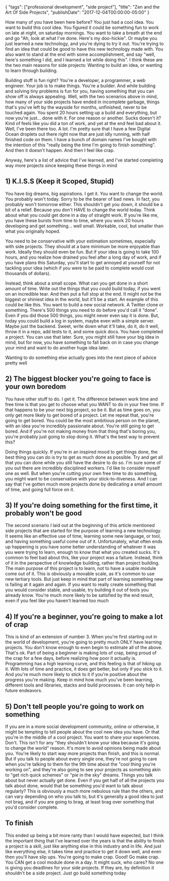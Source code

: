 <meta>
    {
        "tags": ["professional development", "side project"],
        "title": "Zen and the Art Of Side Projects",
        "publishDate": "2017-12-04T00:00:00-05:00"
    }
</meta>

How many of you have been here before? You just had a cool idea. You want to build this cool idea. You figured it could be something fun to work on late at night, on saturday mornings. You want to take a breath at the end and go "Ah, look at what I've done. Here's my doo-hickie". Or maybe you just learned a new technology, and you're dying to try it out. You're trying to find an idea that could be good to have this new technology made with. You also want to stand at the end with some accomplishment, and say "well, here's something I did, and I learned a lot while doing this". I think these are the two main reasons for side projects: Wanting to build an idea, or wanting to learn through building.

Building stuff is fun right? You're a developer, a programmer, a web engineer. Your job is to make things. You're a builder. And while building and solving tiny problems is fun for you, having something that you can show off is always appealing. Well, with the two scenarios above in mind, how many of your side projects have ended in incomplete garbage, things that's you've left by the wayside for months, unfinished, never to be touched again. You spent 20 hours setting up a build and everything, but now you're just... done with it. For one reason or another. Sucks doesn't it? Kind of feels like you did a ton of work, and yet at the end feel bad about it. Well, I've been there too. A lot. I'm pretty sure that I have a few Digital Ocean droplets out there right now that are just idly running, with half finished code on them. I have a bunch of domain names I've bought with the intention of this "really being the time I'm going to finish something". And then it doesn't happen. And then I feel like crap.

Anyway, here's a list of advice that I've learned, and I've started completing way more projects since keeping these things in mind

## 1) K.I.S.S (Keep it Scoped, Stupid)

You have big dreams, big aspirations. I get it. You want to change the world. You probably won't today. Sorry to be the bearer of bad news. In fact, you probably won't tomorrow either. This shouldn't get you down, it should be a bit of a relief. Because you don't HAVE to change the world today. Think about what you could get done in a day of straight work. If you're like me, you have these bursts from time to time, where you work 20 hours developing and get something... well small. Workable, cool, but smaller than what you originally hoped.

You need to be conservative with your estimation sometimes, especially with side projects. They should at a bare minimum be more enjoyable than work. Ideally they should even be fun. But if your idea is going to take 100 hours, and you realize how drained you feel after a long day of work, and if you have plans this Saturday, you'll start to get annoyed at yourself for not tackling your idea (which if you were to be paid to complete would cost thousands of dollars).

Instead, think about a small scope. What can you get done in a short amount of time. Write out the things that you could build today, if you went on an incredible tear. And then put a full stop at the end. It might not be the biggest or shiniest idea in the world, but it'll be a start. An example of this could be like this. You want to build a new social network. A Twitter clone or something. There's 500 things you need to do before you'd call it "done". Even if you did those 500 things, you might never even say it is done. But, today you could build a log in system, maybe even with a simple server. Maybe just the backend. Sweet, write down what it'll take, do it, do it well, throw it in a repo, add tests to it, and some quick docs. You have completed a project. You can use that later. Sure, you might still have your big idea in mind, but for now, you have something to fall back on in case you change your mind and want to do another huge idea later.

Wanting to do something else actually goes into the next piece of advice pretty well

## 2) The biggest blocker you're going to face is your own boredom

You have other stuff to do. I get it. The difference between work time and free time is that you get to choose what you WANT to do in your free time. If that happens to be your next big project, so be it. But as time goes on, you only get more likely to get bored of a project. Let me repeat that, you're going to get bored. You could be the most ambitious person on the planet, with an idea you're incredibly passionate about. You're still going to get bored. And if you're not making money from that thing that's boring you, you're probably just going to stop doing it. What's the best way to prevent this?

Doing things quickly. If you're in an inspired mood to get things done, the best thing you can do is try to get as much done as possible. Try and get all that you can done while you still have the desire to do so. I'm sure some of you out there are incredibly disciplined workers. I'd like to consider myself one as well. But when you're cutting your own free time to do something, you might want to be conservative with your stick-to-itiveness. And I can say that I've gotten much more projects done by dedicating a small amount of time, and going full force on it.

## 3) If you're doing something for the first time, it probably won't be good

The second scenario I laid out at the beginning of this article mentioned side projects that are started for the purpose of learning a new technology. It seems like an effective use of time, learning some new language, or tool, and having something useful come out of it. Unfortunately, what often ends up happening is you have some better understanding of whatever it was you were trying to learn, enough to know that what you created sucks. It's common to feel bad about this, like your project was a failure. Instead, think of it in the perspective of knowledge building, rather than project building. The main purpose of this project is to learn, not to have a usable module come out of it. This is obviously a movable scale, as it's common to use new tertiary tools. But just keep in mind that part of learning something new is failing at it again and again. If you want to really create something that you would consider stable, and usable, try building it out of tools you already know. You're much more likely to be satisfied by the end result, even if you feel like you haven't learned too much

## 4) If you're a beginner, you're going to make a lot of crap

This is kind of an extension of number 3. When you're first starting out in the world of development, you're going to pretty much ONLY have learning projects. You don't know enough to even begin to estimate all of the above. That's ok. Part of being a beginner is making lots of crap, being proud of the crap for a few days, before realizing how poor it actually is. Programming has a high learning curve, and this feeling is that of hiking up it. With lots of time and practice, it does get better, but only if you stick to it. And you're much more likely to stick to it if you're positive about the progress you're making. Keep in mind how much you've been learning, different tools and libraries, stacks and build processes. It can only help in future endeavors.

## 5) Don't tell people you're going to work on something

If you are in a more social development community, online or otherwise, it might be tempting to tell people about the cool new idea you have. Or that you're in the middle of a cool project. You want to share your experiences. Don't. This isn't for any "they shouldn't know your idea because it's going to change the world" reason. It's more to avoid opinions being made about you. You're likely to start way more projects than finish, and this is normal. But if you talk to people about every single one, they're not going to care when you're talking to them for the 9th time about the "cool thing you're working on", and they're also going to see your projects as something akin to "get rich quick schemes" or "pie in the sky" dreams. Things you talk about but never actually get done. Even if you get half of all the projects you talk about done, would that be something you'd want to talk about regularly? This is obviously a much more nebulous rule than the others, and can vary depending on who you talk to, but it's generally a good idea to just not brag, and if you are going to brag, at least brag over something that you'd consider complete.

## To finish

This ended up being a bit more ranty than I would have expected, but I think the important thing that I've learned over the years is that the ability to finish a project is a skill, just like anything else in this industry and in life. And just like everything else, it takes time and practice to get it down well, and even then you'll have slip ups. You're going to make crap. Good! Go make crap. You CAN get a cool module done in a day. It might suck, who cares? No one is giving you deadlines for your side projects. If they are, by definition it shouldn't be a side project. Just go build something today

